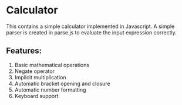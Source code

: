 # Calculator

This contains a simple calculator implemented in Javascript. A simple parser is created in parse.js to evaluate the input expression correctly.

## Features:

1. Basic mathematical operations
2. Negate operator
3. Implicit multiplication
4. Automatic bracket opening and closure
5. Automatic number formatting
6. Keyboard support
